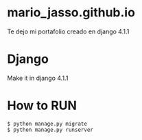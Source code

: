 # mario_jasso.github.io
Te dejo mi portafolio creado en django 4.1.1
# Django
Make it in django 4.1.1

# How to RUN

    $ python manage.py migrate
    $ python manage.py runserver
